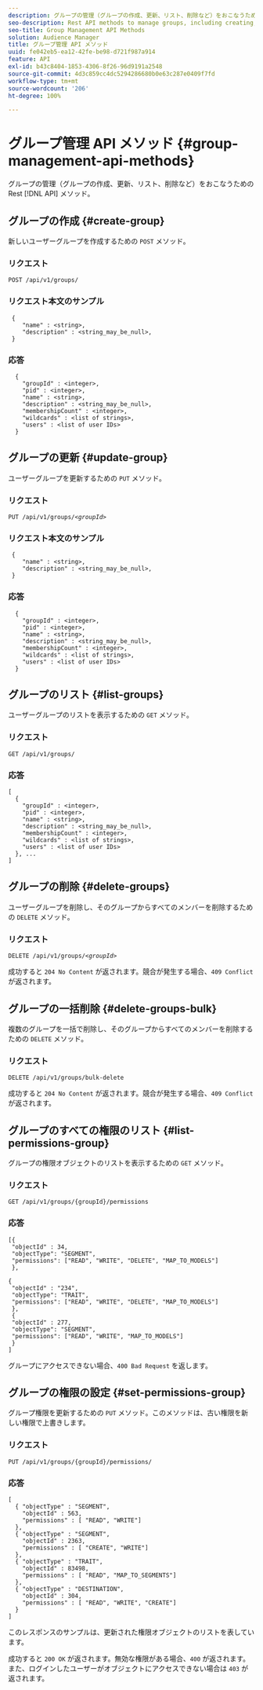 ```yaml
---
description: グループの管理（グループの作成、更新、リスト、削除など）をおこなうための Rest API メソッド。
seo-description: Rest API methods to manage groups, including creating, updating, listing, deleting groups.
seo-title: Group Management API Methods
solution: Audience Manager
title: グループ管理 API メソッド
uuid: fe042eb5-ea12-42fe-be98-d721f987a914
feature: API
exl-id: b43c8404-1853-4306-8f26-96d9191a2548
source-git-commit: 4d3c859cc4dc5294286680b0e63c287e0409f7fd
workflow-type: tm+mt
source-wordcount: '206'
ht-degree: 100%

---
```


# グループ管理 API メソッド {#group-management-api-methods}

グループの管理（グループの作成、更新、リスト、削除など）をおこなうための Rest [!DNL API] メソッド。

<!-- c_rest_api_user_man_group.xml -->

## グループの作成 {#create-group}

新しいユーザーグループを作成するための `POST` メソッド。

<!-- r_rest_api_group_create.xml -->

### リクエスト

`POST /api/v1/groups/`

### リクエスト本文のサンプル

```
 {
    "name" : <string>,
    "description" : <string_may_be_null>,
 }
```

### 応答

```
  {
    "groupId" : <integer>,
    "pid" : <integer>,
    "name" : <string>,
    "description" : <string_may_be_null>,
    "membershipCount" : <integer>,
    "wildcards" : <list of strings>,
    "users" : <list of user IDs>
  }
```

## グループの更新 {#update-group}

ユーザーグループを更新するための `PUT` メソッド。

<!--
r_rest_api_group_update.xml
-->

### リクエスト

`PUT /api/v1/groups/`*`<groupId>`*

### リクエスト本文のサンプル

```
 {
    "name" : <string>,
    "description" : <string_may_be_null>,
 }
```

### 応答

```
  {
    "groupId" : <integer>,
    "pid" : <integer>,
    "name" : <string>,
    "description" : <string_may_be_null>,
    "membershipCount" : <integer>,
    "wildcards" : <list of strings>,
    "users" : <list of user IDs>
  }
```

## グループのリスト {#list-groups}

ユーザーグループのリストを表示するための `GET` メソッド。

<!--
r_rest_api_group_list.xml
-->

### リクエスト

`GET /api/v1/groups/`

### 応答

```
[
  { 
    "groupId" : <integer>,
    "pid" : <integer>,
    "name" : <string>,
    "description" : <string_may_be_null>,
    "membershipCount" : <integer>,
    "wildcards" : <list of strings>,
    "users" : <list of user IDs>
  }, ...
]
```

## グループの削除 {#delete-groups}

ユーザーグループを削除し、そのグループからすべてのメンバーを削除するための `DELETE` メソッド。

<!-- r_rest_api_group_delete.xml -->

### リクエスト

`DELETE /api/v1/groups/`*`<groupId>`*

成功すると `204 No Content` が返されます。競合が発生する場合、`409 Conflict` が返されます。

## グループの一括削除 {#delete-groups-bulk}

複数のグループを一括で削除し、そのグループからすべてのメンバーを削除するための `DELETE` メソッド。

<!-- r_rest_api_group_delete_bulk.xml -->

### リクエスト

`DELETE /api/v1/groups/bulk-delete`

成功すると `204 No Content` が返されます。競合が発生する場合、`409 Conflict` が返されます。

## グループのすべての権限のリスト {#list-permissions-group}

グループの権限オブジェクトのリストを表示するための `GET` メソッド。

<!-- r_rest_api_perm_list_group.xml -->

### リクエスト

`GET /api/v1/groups/{groupId}/permissions`

### 応答

```
[{
 "objectId" : 34,
 "objectType": "SEGMENT",
 "permissions": ["READ", "WRITE", "DELETE", "MAP_TO_MODELS"]
 },

{
 "objectId" : "234",
 "objectType": "TRAIT",
 "permissions": ["READ", "WRITE", "DELETE", "MAP_TO_MODELS"]
 },
 {
 "objectId" : 277,
 "objectType": "SEGMENT",
 "permissions": ["READ", "WRITE", "MAP_TO_MODELS"]
 }
]
```

グループにアクセスできない場合、`400 Bad Request` を返します。

## グループの権限の設定 {#set-permissions-group}

グループ権限を更新するための `PUT` メソッド。このメソッドは、古い権限を新しい権限で上書きします。

<!-- r_rest_api_perm_set.xml -->

### リクエスト

`PUT /api/v1/groups/{groupId}/permissions/`

### 応答

```
[ 
  { "objectType" : "SEGMENT",
    "objectId" : 563,
    "permissions" : [ "READ", "WRITE"]
  },
  { "objectType" : "SEGMENT",
    "objectId" : 2363,
    "permissions" : [ "CREATE", "WRITE"]
  },
  { "objectType" : "TRAIT",
    "objectId" : 83498,
    "permissions" : [ "READ", "MAP_TO_SEGMENTS"]
  },
  { "objectType" : "DESTINATION",
    "objectId" : 304,
    "permissions" : [ "READ", "WRITE", "CREATE"]
  }
]
```

このレスポンスのサンプルは、更新された権限オブジェクトのリストを表しています。

成功すると `200 OK` が返されます。無効な権限がある場合、`400` が返されます。また、ログインしたユーザーがオブジェクトにアクセスできない場合は `403` が返されます。
